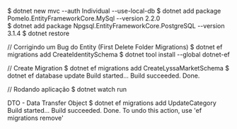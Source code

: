 $ dotnet new mvc --auth Individual --use-local-db
$ dotnet add package Pomelo.EntityFrameworkCore.MySql --version 2.2.0  
$ dotnet add package Npgsql.EntityFrameworkCore.PostgreSQL --version 3.1.4
$ dotnet restore

// Corrigindo um Bug do Entity (First Delete Folder Migrations)
$ dotnet ef migrations add CreateIdentitySchema
$ dotnet tool install --global dotnet-ef

// Create Migration
$ dotnet ef migrations add CreateLyssaMarketSchema
$ dotnet ef database update
    Build started...
    Build succeeded.
    Done.

// Rodando aplicação
$ dotnet watch run

DTO  - Data Transfer Object
$ dotnet ef migrations add UpdateCategory
Build started...
Build succeeded.
Done. To undo this action, use 'ef migrations remove'

